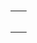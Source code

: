 [ㅤㅤ](https://heroku.com/deploy?template=https://github.com/leeyoomuzic/pokisanthu3) 


[ㅤㅤ](https://heroku.com/deploy?template=https://github.com/9505grootxd/kannasanthuspamworking) 
